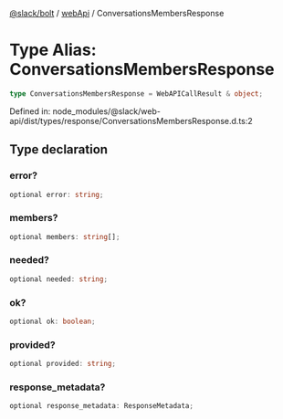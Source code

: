 [@slack/bolt](../../../../index.md) / [webApi](../index.md) / ConversationsMembersResponse

# Type Alias: ConversationsMembersResponse

```ts
type ConversationsMembersResponse = WebAPICallResult & object;
```

Defined in: node\_modules/@slack/web-api/dist/types/response/ConversationsMembersResponse.d.ts:2

## Type declaration

### error?

```ts
optional error: string;
```

### members?

```ts
optional members: string[];
```

### needed?

```ts
optional needed: string;
```

### ok?

```ts
optional ok: boolean;
```

### provided?

```ts
optional provided: string;
```

### response\_metadata?

```ts
optional response_metadata: ResponseMetadata;
```
